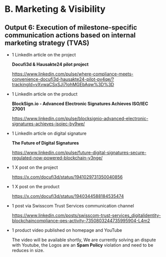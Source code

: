 # B. Marketing & Visibility

## Output 6: Execution of milestone-specific communication actions based on internal marketing strategy (TVAS)

- 1 LinkedIn article on the project

   **Docufi3d & Hausakte24 pilot project**
  
  https://www.linkedin.com/pulse/where-compliance-meets-convenience-docufi3d-hausakte24-pilot-pv4qe/?trackingId=vXvwaCSxSJi7IohMGEbAqw%3D%3D

- 1 LinkedIn article on the product

  **BlockSign.io - Advanced Electronic Signatures Achieves ISO/IEC 27001**
  
  https://www.linkedin.com/pulse/blocksignio-advanced-electronic-signatures-achieves-isoiec-by9we/
  
- 1 LinkedIn article on digital signature

  **The Future of Digital Signatures**
  
  https://www.linkedin.com/pulse/future-digital-signatures-secure-regulated-now-powered-blockchain-y3nge/

- 1 X post on the project

  https://x.com/docufi3d/status/1941029731350040856

- 1 X post on the product

  https://x.com/docufi3d/status/1940344588184535474

- 1 post via Swisscom Trust Services communication channel
  
  https://www.linkedin.com/posts/swisscom-trust-services_digitalidentity-blockchaincompliance-qes-activity-7350803244735995904-L4m2

- 1 product video published on homepage and YouTube
  
  The video will be available shortly, We are currently solving an dispute with Youtube, the Logos are an **Spam Policy** violation and need to be reduces in size.

  
